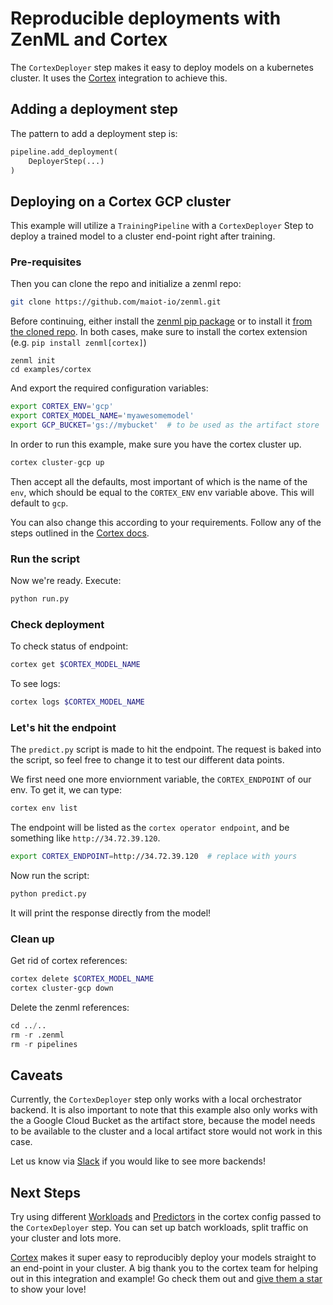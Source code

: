 # Reproducible deployments with ZenML and Cortex
The `CortexDeployer` step makes it easy to deploy models on a kubernetes cluster. It uses the [Cortex](https://github.com/cortexlabs/cortex) 
integration to achieve this.

## Adding a deployment step
The pattern to add a deployment step is:

```python
pipeline.add_deployment(
    DeployerStep(...)
)
```

## Deploying on a Cortex GCP cluster
This example will utilize a `TrainingPipeline` with a `CortexDeployer` Step to deploy a trained model to a 
cluster end-point right after training.

### Pre-requisites
Then you can clone the repo and initialize a zenml repo:
```bash
git clone https://github.com/maiot-io/zenml.git
```

Before continuing, either install the [zenml pip package](https://pypi.org/project/zenml/) or to install it [from the cloned repo](../../zenml/README.md). 
In both cases, make sure to install the cortex extension (e.g. `pip install zenml[cortex]`)

```
zenml init
cd examples/cortex
```

And export the required configuration variables:
```bash
export CORTEX_ENV='gcp'
export CORTEX_MODEL_NAME='myawesomemodel'
export GCP_BUCKET='gs://mybucket'  # to be used as the artifact store
```

In order to run this example, make sure you have the cortex cluster up.

```python
cortex cluster-gcp up
```
Then accept all the defaults, most important of which is the name of the `env`, which should be equal to the 
`CORTEX_ENV` env variable above. This will default to `gcp`.

You can also change this according to your requirements. Follow any of the steps outlined in the [Cortex docs](https://docs.cortex.dev/clusters/gcp/install).

### Run the script
Now we're ready. Execute:

```bash
python run.py
```

### Check deployment
To check status of endpoint:
```bash
cortex get $CORTEX_MODEL_NAME
```
To see logs:
```bash
cortex logs $CORTEX_MODEL_NAME
```

### Let's hit the endpoint
The `predict.py` script is made to hit the endpoint. The request is baked into the script, so feel free to change 
it to test our different data points.

We first need one more enviornment variable, the `CORTEX_ENDPOINT` of our env. To get it, we can type:

```bash
cortex env list
```
The endpoint will be listed as the `cortex operator endpoint`, and be something like `http://34.72.39.120`. 

```bash
export CORTEX_ENDPOINT=http://34.72.39.120  # replace with yours
```

Now run the script:

```python
python predict.py
```

It will print the response directly from the model!

### Clean up
Get rid of cortex references:
```bash
cortex delete $CORTEX_MODEL_NAME
cortex cluster-gcp down
```

Delete the zenml references:

```python
cd ../..
rm -r .zenml
rm -r pipelines
```

## Caveats
Currently, the `CortexDeployer` step only works with a local orchestrator backend. 
It is also important to note that this example also only works with the 
a Google Cloud Bucket as the artifact store, because the model needs to be available to the cluster and a 
local artifact store would not work in this case.

Let us know via [Slack](https://zenml.io/slack-invite) if you would like to see more backends!

## Next Steps
Try using different [Workloads](https://docs.cortex.dev/workloads/batch) and [Predictors](https://docs.cortex.dev/workloads/realtime/predictors) in the 
cortex config passed to the `CortexDeployer` step. You can set up batch workloads, split traffic on your cluster and lots more.

[Cortex](https://github.com/cortexlabs/cortex) makes it super easy to reproducibly deploy your models straight to 
an end-point in your cluster. A big thank you to the  cortex team for helping out in this integration and example! Go 
check them out and [give them a star](https://github.com/cortexlabs/cortex) to show your love!
